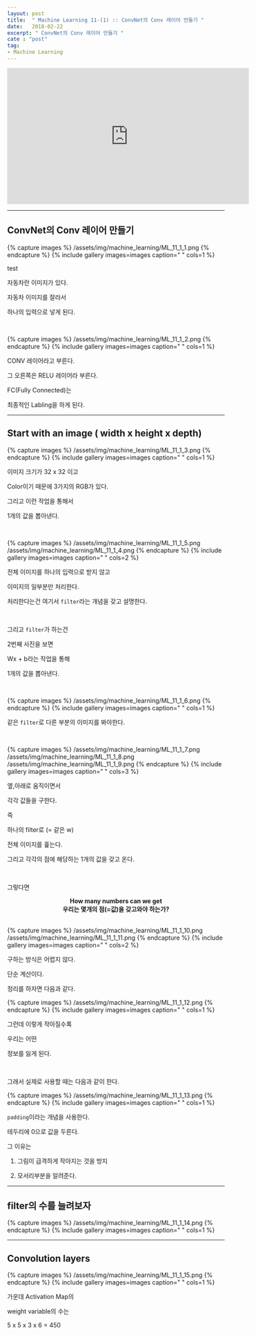 ```yaml
---
layout: post
title:  " Machine Learning 11-(1) :: ConvNet의 Conv 레이어 만들기 "
date:   2018-02-22
excerpt: " ConvNet의 Conv 레이어 만들기 "
cate : "post"
tag:
- Machine Learning
---
```


<iframe width="560" height="315" src="https://www.youtube.com/embed/Em63mknbtWo" frameborder="0" allow="autoplay; encrypted-media" allowfullscreen></iframe>


---

## ConvNet의 Conv 레이어 만들기

{% capture images %}
/assets/img/machine_learning/ML_11_1_1.png
{% endcapture %}
{% include gallery images=images caption=" " cols=1 %} 

test

자동차란 이미지가 있다.

자동차 이미지를 잘라서 

하나의 입력으로 넣게 된다.

<br>

{% capture images %}
/assets/img/machine_learning/ML_11_1_2.png
{% endcapture %}
{% include gallery images=images caption=" " cols=1 %} 

CONV 레이어라고 부른다.

그 오른쪽은 RELU 레이어라 부른다.

FC(Fully Connected)는 

최종적인 Labling을 하게 된다.


---


## Start with an image ( width x height x depth)

{% capture images %}
/assets/img/machine_learning/ML_11_1_3.png
{% endcapture %}
{% include gallery images=images caption=" " cols=1 %} 

이미지 크기가 32 x 32 이고

Color이기 때문에 3가지의 RGB가 있다. 

그리고 이런 작업을 통해서

1개의 값을 뽑아낸다.



<br>

{% capture images %}
/assets/img/machine_learning/ML_11_1_5.png
/assets/img/machine_learning/ML_11_1_4.png
{% endcapture %}
{% include gallery images=images caption=" " cols=2 %} 

전체 이미지를 하나의 입력으로 받지 않고

이미지의 일부분만 처리한다.

처리한다는건 여기서 `filter`라는 개념을 갖고 설명한다. 

<br>

그리고 `filter`가 하는건 

2번째 사진을 보면

Wx + b라는 작업을 통해

1개의 값을 뽑아낸다.

<br>

{% capture images %}
/assets/img/machine_learning/ML_11_1_6.png
{% endcapture %}
{% include gallery images=images caption=" " cols=1 %} 

같은 `filter`로 다른 부분의 이미지를 봐야한다.

<br>


{% capture images %}
/assets/img/machine_learning/ML_11_1_7.png
/assets/img/machine_learning/ML_11_1_8.png
/assets/img/machine_learning/ML_11_1_9.png
{% endcapture %}
{% include gallery images=images caption=" " cols=3 %} 


옆,아래로 움직이면서

각각 값들을 구한다.

즉 

하나의 filter로 (= 같은 w)

전체 이미지를 훑는다.

그리고 각각의 점에 해당하는 1개의 값을 갖고 온다.

<br>


그렇다면

<center><b>How many numbers can we get</b></center>

<center><b>우리는 몇개의 점(=값)을 갖고와야 하는가? </b></center>

<br>

{% capture images %}
/assets/img/machine_learning/ML_11_1_10.png
/assets/img/machine_learning/ML_11_1_11.png
{% endcapture %}
{% include gallery images=images caption=" " cols=2 %} 

구하는 방식은 어렵지 않다.

단순 계산이다.

정리를 하자면 다음과 같다.

{% capture images %}
/assets/img/machine_learning/ML_11_1_12.png
{% endcapture %}
{% include gallery images=images caption=" " cols=1 %} 

그런데 이렇게 작아질수록

우리는 어떤

정보를 잃게 된다.

<br>

 그래서 실제로 사용할 때는 다음과 같이 한다.


{% capture images %}
/assets/img/machine_learning/ML_11_1_13.png
{% endcapture %}
{% include gallery images=images caption=" " cols=1 %} 

`padding`이라는 개념을 사용한다.

테두리에 0으로 값을 두른다.

그 이유는

1. 그림이 급격하게 작아지는 것을 방지

2. 모서리부분을 알려준다.


---


## filter의 수를 늘려보자

{% capture images %}
/assets/img/machine_learning/ML_11_1_14.png
{% endcapture %}
{% include gallery images=images caption=" " cols=1 %} 


---

## Convolution layers

{% capture images %}
/assets/img/machine_learning/ML_11_1_15.png
{% endcapture %}
{% include gallery images=images caption=" " cols=1 %} 

가운데 Activation Map의 

weight variable의 수는

5 x 5 x 3 x 6 = 450

